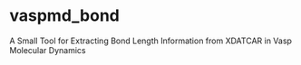 # vaspmd_bond
A Small Tool for Extracting Bond Length Information from XDATCAR in Vasp Molecular Dynamics
